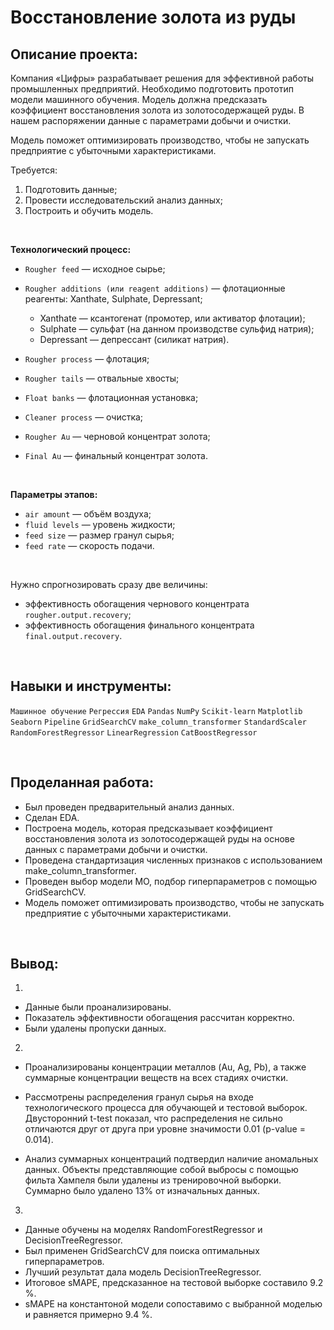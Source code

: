 # Восстановление золота из руды

## Описание проекта:
Компания «Цифры» разрабатывает решения для эффективной работы промышленных предприятий. Необходимо подготовить прототип модели машинного обучения. Модель должна предсказать коэффициент восстановления золота из золотосодержащей руды. В нашем распоряжении данные с параметрами добычи и очистки. 

Модель поможет оптимизировать производство, чтобы не запускать предприятие с убыточными характеристиками.

Требуется:

1. Подготовить данные;
2. Провести исследовательский анализ данных;
3. Построить и обучить модель.
<br>

**Технологический процесс:**
- `Rougher feed` — исходное сырье;
- `Rougher additions (или reagent additions)` — флотационные реагенты: Xanthate, Sulphate, Depressant;

    - Xanthate — ксантогенат (промотер, или активатор флотации);
    - Sulphate — сульфат (на данном производстве сульфид натрия);
    - Depressant — депрессант (силикат натрия).
    
    
- `Rougher process` — флотация;
- `Rougher tails` — отвальные хвосты;
- `Float banks` — флотационная установка;
- `Cleaner process` — очистка;
- `Rougher Au` — черновой концентрат золота;
- `Final Au` — финальный концентрат золота.

<br>

**Параметры этапов:**
- `air amount` — объём воздуха;
- `fluid levels` — уровень жидкости;
- `feed size` — размер гранул сырья;
- `feed rate` — скорость подачи.

<br>

Нужно спрогнозировать сразу две величины:
- эффективность обогащения чернового концентрата `rougher.output.recovery`;
- эффективность обогащения финального концентрата `final.output.recovery`.

<br>

## Навыки и инструменты:
`Машинное обучение`
`Регрессия`
`EDA`
`Pandas` 
`NumPy`
`Scikit-learn`
`Matplotlib` 
`Seaborn`
`Pipeline`
`GridSearchCV`
`make_column_transformer`
`StandardScaler`
`RandomForestRegressor`
`LinearRegression`
`CatBoostRegressor`

<br>

## Проделанная работа:
- Был проведен предварительный анализ данных.
- Сделан EDA.
- Построена модель, которая предсказывает коэффициент восстановления золота из золотосодержащей руды на основе данных с параметрами добычи и очистки.
- Проведена стандартизация численных признаков с использованием make_column_transformer.
- Проведен выбор модели МО, подбор гиперпараметров с помощью GridSearchCV.
- Модель поможет оптимизировать производство, чтобы не запускать предприятие с убыточными характеристиками.

<br>

## Вывод:

1)

- Данные были проанализированы. 
- Показатель эффективности обогащения рассчитан корректно. 
- Были удалены пропуски данных.

2)

- Проанализированы концентрации металлов (Au, Ag, Pb), а также суммарные концентрации веществ на всех стадиях очистки.

- Рассмотрены распределения гранул сырья на входе технологического процесса для обучающей и тестовой выборок. Двусторонний t-test показал, что распределения не сильно отличаются друг от друга при уровне значимости 0.01 (p-value = 0.014).

- Анализ суммарных концентраций подтвердил наличие аномальных данных. Объекты представляющие собой выбросы с помощью фильта Хампеля были удалены из тренировочной выборки. Суммарно было удалено 13% от изначальных данных.

3)

- Данные обучены на моделях RandomForestRegressor и DecisionTreeRegressor.
- Был применен GridSearchCV для поиска оптимальных гиперпараметров.
- Лучший результат дала модель DecisionTreeRegressor.
- Итоговое sMAPE, предсказанное на тестовой выборке составило 9.2 %.
- sMAPE на константоной модели сопоставимо с выбранной моделью и равняется примерно 9.4 %.
